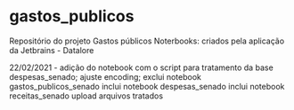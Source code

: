 # gastos_publicos
Repositório do projeto Gastos públicos
Noterbooks: criados pela aplicação da Jetbrains - Datalore

22/02/2021 - adição do notebook com o script para tratamento da base despesas_senado; 
             ajuste encoding;
             exclui notebook gastos_publicos_senado
             inclui notebook despesas_senado
             inclui notebook receitas_senado
             upload arquivos tratados
